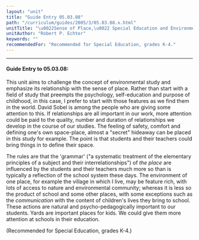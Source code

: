 ```yaml
---
layout: "unit"
title: "Guide Entry 05.03.08"
path: "/curriculum/guides/2005/3/05.03.08.x.html"
unitTitle: "\u0022Sense of Place,\u0022 Special Education and Environment"
unitAuthor: "Robert P. Echter"
keywords: ""
recommendedFor: "Recommended for Special Education, grades K-4."
---
```

<body>
<hr/>
<h4>
Guide Entry to 05.03.08:
</h4>
<p>
This unit aims to challenge the concept of environmental study and emphasize its relationship with the sense of place.  Rather than start with a field of study that preempts the psychology, self-education and purpose of childhood, in this case, I prefer to start with those features as we find them in the world.  David Sobel is among the people who are giving some attention to this.  If relationships are all important in our work, more attention could be paid to the quality, number and duration of relationships we develop in the course of our studies.   The feeling of safety, comfort and defining one's own space-place, almost a "secret" hideaway can be placed in this study for example. The point is that students and their teachers could bring things in to define their space.
</p>
<p>
The rules are that the 'grammar' ("a systematic treatment of the elementary principles of a subject and their interrelationships") of
<i>
the place
</i>
are influenced by the students and their teachers much more so than is typically a reflection of the school system these days.  The environment of one place, for example the village in which I live, may be feature rich, with lots of access to nature and environmental community; whereas it is less so the product of school and some other places, with some exceptions such as the
<i>
communication
</i>
with the content of children's lives they bring to school.  These actions are natural and psycho-pedagogically important to our students.  Yards are important places for kids.  We could give them more attention at schools in their education.
</p>
<p>
(Recommended for Special Education, grades K-4.)
</p>
</body>